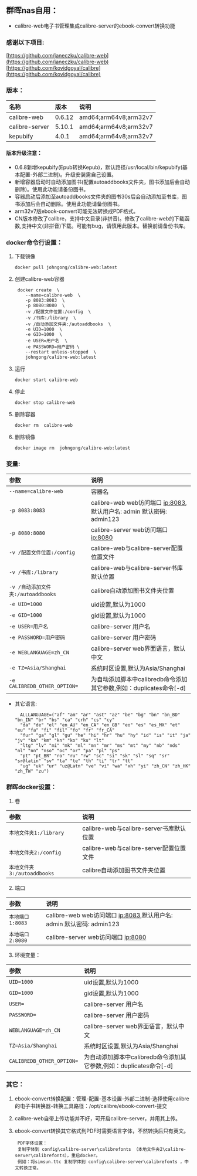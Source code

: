 ## 群晖nas自用：

* calibre-web电子书管理集成calibre-server的ebook-convert转换功能

### 感谢以下项目:

[https://github.com/janeczku/calibre-web](https://github.com/janeczku/calibre-web)                                   
[https://github.com/kovidgoyal/calibre](https://github.com/kovidgoyal/calibre)

### 版本：

|名称|版本|说明|
|:-|:-|:-|
|calibre-web|0.6.12|amd64;arm64v8;arm32v7|
|calibre-server|5.10.1|amd64;arm64v8;arm32v7|
|kepubify|4.0.1|amd64;arm64v8;arm32v7|

#### 版本升级注意：

* 0.6.8新增kepubify(Epub转换Kepub)，默认路径/usr/local/bin/kepubify(基本配置-外部二进制)。升级安装需自己设置。
* 新增容器启动时自动添加图书(配置autoaddbooks文件夹，图书添加后会自动删除)。使用此功能请备份图书。
* 容器启动后添加至autoaddbooks文件夹的图书30s后会自动添加至书库，图书添加后会自动删除。使用此功能请备份图书。
* arm32v7版ebook-convert可能无法转换成PDF格式。
* CN版本修改了calibre，支持中文目录(非拼音)。修改了calibre-web的下载函数,支持中文(非拼音)下载。可能有bug，请慎用此版本。替换前请备份书库。

### docker命令行设置：

1. 下载镜像

       docker pull johngong/calibre-web:latest

2. 创建calibre-web容器

        docker create  \
           --name=calibre-web  \
           -p 8083:8083  \
           -p 8080:8080  \
           -v /配置文件位置:/config  \
           -v /书库:/library  \
           -v /自动添加文件夹:/autoaddbooks  \
           -e UID=1000  \
           -e GID=1000  \
           -e USER=用户名  \
           -e PASSWORD=用户密码 \
           --restart unless-stopped  \
           johngong/calibre-web:latest

3. 运行

       docker start calibre-web

4. 停止

       docker stop calibre-web

5. 删除容器

       docker rm  calibre-web

6. 删除镜像

       docker image rm  johngong/calibre-web:latest

### 变量:

|参数|说明|
|:-|:-|
| `--name=calibre-web` |容器名|
| `-p 8083:8083` |calibre-web web访问端口 [ip:8083](ip:8083),默认用户名: admin 默认密码: admin123|
| `-p 8080:8080` |calibre-server web访问端口 [ip:8080](ip:8080)|
| `-v /配置文件位置:/config` |calibre-web与calibre-server配置位置文件|
| `-v /书库:/library` |calibre-web与calibre-server书库默认位置|
| `-v /自动添加文件夹:/autoaddbooks` |calibre自动添加图书文件夹位置|
| `-e UID=1000` |uid设置,默认为1000|
| `-e GID=1000` |gid设置,默认为1000|
| `-e USER=用户名` |calibre-server 用户名|
| `-e PASSWORD=用户密码` |calibre-server 用户密码|
| `-e WEBLANGUAGE=zh_CN` |calibre-server web界面语言，默认中文|
| `-e TZ=Asia/Shanghai` |系统时区设置,默认为Asia/Shanghai|
| `-e CALIBREDB_OTHER_OPTION=` |为自动添加脚本中calibredb命令添加其它参数,例如：duplicates命令[-d]|

* 其它语言:

        ALLLANGUAGE=("af" "am" "ar" "ast" "az" "be" "bg" "bn" "bn_BD" "bn_IN" "br" "bs" "ca" "crh" "cs" "cy"
        "da" "de" "el" "en_AU" "en_CA" "en_GB" "eo" "es" "es_MX" "et" "eu" "fa" "fi" "fil" "fo" "fr" "fr_CA"
        "fur" "ga" "gl" "gu" "he" "hi" "hr" "hu" "hy" "id" "is" "it" "ja" "jv" "ka" "km" "kn" "ko" "ku" "lt"
        "ltg" "lv" "mi" "mk" "ml" "mn" "mr" "ms" "mt" "my" "nb" "nds" "nl" "nn" "nso" "oc" "or" "pa" "pl" "ps"
        "pt" "pt_BR" "ro" "ru" "rw" "sc" "si" "sk" "sl" "sq" "sr" "sr@latin" "sv" "ta" "te" "th" "ti" "tr" "tt"
        "ug" "uk" "ur" "uz@Latn" "ve" "vi" "wa" "xh" "yi" "zh_CN" "zh_HK" "zh_TW" "zu")

### 群晖docker设置：

1. 卷

|参数|说明|
|:-|:-|
| `本地文件夹1:/library` |calibre-web与calibre-server书库默认位置|
| `本地文件夹2:/config` |calibre-web与calibre-server配置位置文件|
| `本地文件夹3:/autoaddbooks` |calibre自动添加图书文件夹位置|

2. 端口

|参数|说明|
|:-|:-|
| `本地端口1:8083` |calibre-web web访问端口 [ip:8083](ip:8083),默认用户名: admin 默认密码: admin123|
| `本地端口2:8080` |calibre-server web访问端口 [ip:8080](ip:8080)|

3. 环境变量：

|参数|说明|
|:-|:-|
| `UID=1000` |uid设置,默认为1000|
| `GID=1000` |gid设置,默认为1000|
| `USER=` |calibre-server 用户名|
| `PASSWORD=` |calibre-server 用户密码|
| `WEBLANGUAGE=zh_CN` |calibre-server web界面语言，默认中文|
| `TZ=Asia/Shanghai` |系统时区设置,默认为Asia/Shanghai|
| `CALIBREDB_OTHER_OPTION=` |为自动添加脚本中calibredb命令添加其它参数,例如：duplicates命令[-d]|

### 其它：

1. ebook-convert转换配置：管理-配置-基本设置-外部二进制-选择使用calibre的电子书转换器-转换工具路径：/opt/calibre/ebook-convert-提交
2. calibre-web自带上传功能并不好，可开启calibre-server，并用其上传。
3. ebook-convert转换其它格式到PDF时需要语言字体，不然转换后只有英文。

        PDF字体设置：
        复制字体到 config\calibre-server\calibrefonts （本地文件夹2\calibre-server\calibrefonts），重启docker。
        例如：将simsun.ttc 复制字体到 config\calibre-server\calibrefonts ，中文转换正常。
